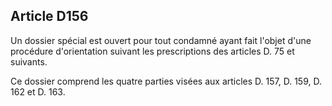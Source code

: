 Article D156
----
Un dossier spécial est ouvert pour tout condamné ayant fait l'objet d'une
procédure d'orientation suivant les prescriptions des articles D. 75 et
suivants.

Ce dossier comprend les quatre parties visées aux articles D. 157, D. 159, D.
162 et D. 163.
